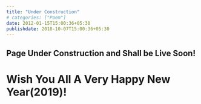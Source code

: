 ```yaml
---
title: "Under Construction"
# categories: ["Poem"]
date: 2012-01-15T15:00:36+05:30
publishdate: 2018-10-07T15:00:36+05:30
---
```



## Page Under Construction and Shall be Live Soon!


# Wish You All A Very Happy New Year(2019)!